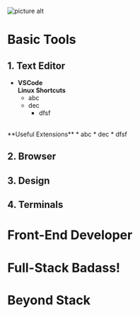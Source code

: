 ![picture alt](https://github.com/aayush4vedi/The-Hitchhikers-Guide-to-the-Full-Stack-Developer/blob/master/Media/wallpaper.jpg)

# Basic Tools
## 1. Text Editor
* **VSCode**<br/>
**Linux Shortcuts**
    * abc
    * dec
        * dfsf
<br/>
**Useful Extensions**
* abc
* dec
    * dfsf    

## 2. Browser

## 3. Design

## 4. Terminals


# Front-End Developer


# Full-Stack Badass!


# Beyond Stack

